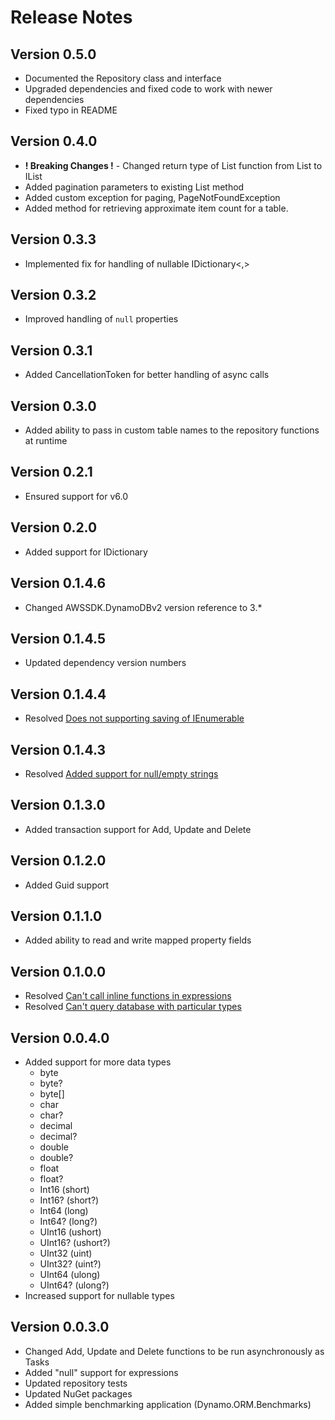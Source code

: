 # Release Notes

## Version 0.5.0

- Documented the Repository class and interface
- Upgraded dependencies and fixed code to work with newer dependencies
- Fixed typo in README

## Version 0.4.0

- **! Breaking Changes !** - Changed return type of List function from List to IList
- Added pagination parameters to existing List method
- Added custom exception for paging, PageNotFoundException
- Added method for retrieving approximate item count for a table.

## Version 0.3.3

- Implemented fix for handling of nullable IDictionary<,>

## Version 0.3.2

- Improved handling of `null` properties

## Version 0.3.1

- Added CancellationToken for better handling of async calls

## Version 0.3.0

- Added ability to pass in custom table names to the repository functions at runtime

## Version 0.2.1

- Ensured support for v6.0

## Version 0.2.0

- Added support for IDictionary

## Version 0.1.4.6

- Changed AWSSDK.DynamoDBv2 version reference to 3.\*

## Version 0.1.4.5

- Updated dependency version numbers

## Version 0.1.4.4

- Resolved [Does not supporting saving of IEnumerable](https://github.com/marcodafonseca/Dynamo.ORM/issues/4)

## Version 0.1.4.3

- Resolved [Added support for null/empty strings](https://github.com/marcodafonseca/Dynamo.ORM/issues/3)

## Version 0.1.3.0

- Added transaction support for Add, Update and Delete

## Version 0.1.2.0

- Added Guid support

## Version 0.1.1.0

- Added ability to read and write mapped property fields

## Version 0.1.0.0

- Resolved [Can't call inline functions in expressions](https://github.com/marcodafonseca/Dynamo.ORM/issues/1)
- Resolved [Can't query database with particular types](https://github.com/marcodafonseca/Dynamo.ORM/issues/2)

## Version 0.0.4.0

- Added support for more data types
  - byte
  - byte?
  - byte[]
  - char
  - char?
  - decimal
  - decimal?
  - double
  - double?
  - float
  - float?
  - Int16 (short)
  - Int16? (short?)
  - Int64 (long)
  - Int64? (long?)
  - UInt16 (ushort)
  - UInt16? (ushort?)
  - UInt32 (uint)
  - UInt32? (uint?)
  - UInt64 (ulong)
  - UInt64? (ulong?)
- Increased support for nullable types

## Version 0.0.3.0

- Changed Add, Update and Delete functions to be run asynchronously as Tasks
- Added "null" support for expressions
- Updated repository tests
- Updated NuGet packages
- Added simple benchmarking application (Dynamo.ORM.Benchmarks)
